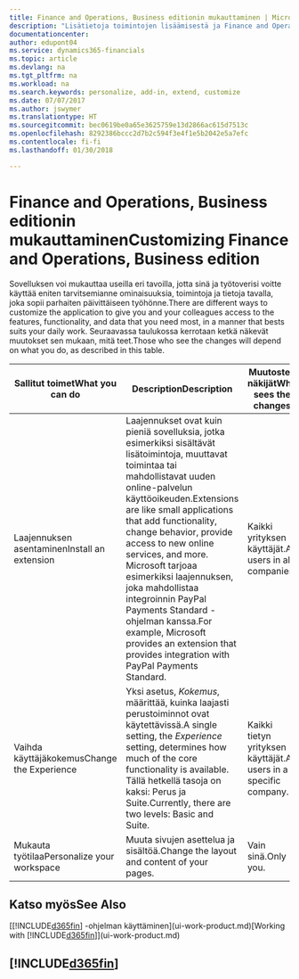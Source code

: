 ```yaml
---
title: Finance and Operations, Business editionin mukauttaminen | Microsoft Docs
description: "Lisätietoja toimintojen lisäämisestä ja Finance and Operations, Business editionin mukauttamisesta."
documentationcenter: 
author: edupont04
ms.service: dynamics365-financials
ms.topic: article
ms.devlang: na
ms.tgt_pltfrm: na
ms.workload: na
ms.search.keywords: personalize, add-in, extend, customize
ms.date: 07/07/2017
ms.author: jswymer
ms.translationtype: HT
ms.sourcegitcommit: bec0619be0a65e3625759e13d2866ac615d7513c
ms.openlocfilehash: 8292386bccc2d7b2c594f3e4f1e5b2042e5a7efc
ms.contentlocale: fi-fi
ms.lasthandoff: 01/30/2018

---
```

# <a name="customizing-finance-and-operations-business-edition"></a><span data-ttu-id="796f1-103">Finance and Operations, Business editionin mukauttaminen</span><span class="sxs-lookup"><span data-stu-id="796f1-103">Customizing Finance and Operations, Business edition</span></span>
<!--NAV # Customizing Dynamics NAV -->
<span data-ttu-id="796f1-104">Sovelluksen voi mukauttaa useilla eri tavoilla, jotta sinä ja työtoverisi voitte käyttää eniten tarvitsemianne ominaisuuksia, toimintoja ja tietoja tavalla, joka sopii parhaiten päivittäiseen työhönne.</span><span class="sxs-lookup"><span data-stu-id="796f1-104">There are different ways to customize the application to give you and your colleagues access to the features, functionality, and data that you need most, in a manner that bests suits your daily work.</span></span> <span data-ttu-id="796f1-105">Seuraavassa taulukossa kerrotaan ketkä näkevät muutokset sen mukaan, mitä teet.</span><span class="sxs-lookup"><span data-stu-id="796f1-105">Those who see the changes will depend on what you do, as described in this table.</span></span> 

| <span data-ttu-id="796f1-106">Sallitut toimet</span><span class="sxs-lookup"><span data-stu-id="796f1-106">What you can do</span></span>    |  <span data-ttu-id="796f1-107">Description</span><span class="sxs-lookup"><span data-stu-id="796f1-107">Description</span></span>  |  <span data-ttu-id="796f1-108">Muutosten näkijät</span><span class="sxs-lookup"><span data-stu-id="796f1-108">Who sees the changes</span></span>  |  <span data-ttu-id="796f1-109">Lisätietoja</span><span class="sxs-lookup"><span data-stu-id="796f1-109">More information</span></span>  |
|-----|---------------|---------|-------|
|<span data-ttu-id="796f1-110">Laajennuksen asentaminen</span><span class="sxs-lookup"><span data-stu-id="796f1-110">Install an extension</span></span>|<span data-ttu-id="796f1-111">Laajennukset ovat kuin pieniä sovelluksia, jotka esimerkiksi sisältävät lisätoimintoja, muuttavat toimintaa tai mahdollistavat uuden online-palvelun käyttöoikeuden.</span><span class="sxs-lookup"><span data-stu-id="796f1-111">Extensions are like small applications that add functionality, change behavior, provide access to new online services, and more.</span></span> <span data-ttu-id="796f1-112">Microsoft tarjoaa esimerkiksi laajennuksen, joka mahdollistaa integroinnin PayPal Payments Standard -ohjelman kanssa.</span><span class="sxs-lookup"><span data-stu-id="796f1-112">For example, Microsoft provides an extension that provides integration with PayPal Payments Standard.</span></span>|<span data-ttu-id="796f1-113">Kaikki yrityksen käyttäjät.</span><span class="sxs-lookup"><span data-stu-id="796f1-113">All users in all companies.</span></span>|[<span data-ttu-id="796f1-114">Laajennusten käyttämisen mukauttaminen</span><span class="sxs-lookup"><span data-stu-id="796f1-114">Customizing Using Extensions</span></span>](ui-extensions.md)|
|<span data-ttu-id="796f1-115">Vaihda käyttäjäkokemus</span><span class="sxs-lookup"><span data-stu-id="796f1-115">Change the Experience</span></span>|<span data-ttu-id="796f1-116">Yksi asetus, *Kokemus*, määrittää, kuinka laajasti perustoiminnot ovat käytettävissä.</span><span class="sxs-lookup"><span data-stu-id="796f1-116">A single setting, the *Experience* setting, determines how much of the core functionality is available.</span></span> <span data-ttu-id="796f1-117">Tällä hetkellä tasoja on kaksi: Perus ja Suite.</span><span class="sxs-lookup"><span data-stu-id="796f1-117">Currently, there are two levels: Basic and Suite.</span></span>|<span data-ttu-id="796f1-118">Kaikki tietyn yrityksen käyttäjät.</span><span class="sxs-lookup"><span data-stu-id="796f1-118">All users in a specific company.</span></span>|[<span data-ttu-id="796f1-119">Finance and Operations, Business editionin käyttökokemuksen määrittäminen yritykselle</span><span class="sxs-lookup"><span data-stu-id="796f1-119">Configuring the Finance and Operations, Business edition Experience for a Company</span></span>](ui-experiences.md)|
|<span data-ttu-id="796f1-120">Mukauta työtilaa</span><span class="sxs-lookup"><span data-stu-id="796f1-120">Personalize your workspace</span></span>|<span data-ttu-id="796f1-121">Muuta sivujen asettelua ja sisältöä.</span><span class="sxs-lookup"><span data-stu-id="796f1-121">Change the layout and content of your pages.</span></span>|<span data-ttu-id="796f1-122">Vain sinä.</span><span class="sxs-lookup"><span data-stu-id="796f1-122">Only you.</span></span>|[<span data-ttu-id="796f1-123">Työtilan mukauttaminen</span><span class="sxs-lookup"><span data-stu-id="796f1-123">Personalizing Your Workspace</span></span>](ui-personalization-user.md)|

## <a name="see-also"></a><span data-ttu-id="796f1-124">Katso myös</span><span class="sxs-lookup"><span data-stu-id="796f1-124">See Also</span></span> 
<span data-ttu-id="796f1-125">[[!INCLUDE[d365fin](includes/d365fin_md.md)] -ohjelman käyttäminen](ui-work-product.md)</span><span class="sxs-lookup"><span data-stu-id="796f1-125">[Working with [!INCLUDE[d365fin](includes/d365fin_md.md)]](ui-work-product.md)</span></span>  

## [!INCLUDE[d365fin](includes/free_trial_md.md)]

